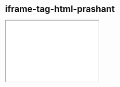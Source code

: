 # iframe-tag-html-prashant
<iframe src="demo_iframe.htm" style="height:200px;width:300px;" title="Iframe Example"></iframe>
